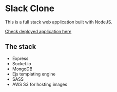 # Slack Clone

This is a full stack web application built with NodeJS.

[Check deployed application here](https://rod-slack-clone.herokuapp.com/)

## The stack

- Express
- Socket.io
- MongoDB
- Ejs templating engine
- SASS
- AWS S3 for hosting images
